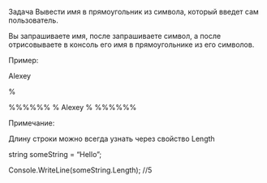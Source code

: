 Задача
Вывести имя в прямоугольник из символа, который введет сам пользователь.

Вы запрашиваете имя, после запрашиваете символ, а после отрисовываете в консоль его имя в прямоугольнике из его символов.

Пример:

Alexey

%

%%%%%%
% Alexey %
%%%%%%

Примечание:

Длину строки можно всегда узнать через свойство Length

string someString = “Hello”;

Console.WriteLine(someString.Length); //5
